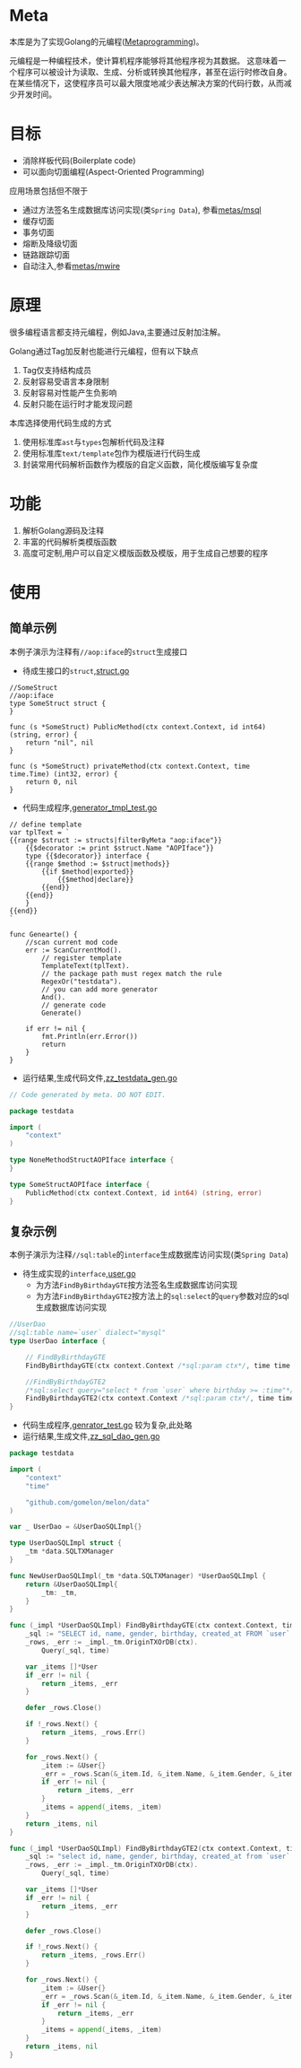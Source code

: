 # Meta
本库是为了实现Golang的元编程([Metaprogramming](https://en.wikipedia.org/wiki/Metaprogramming))。

元编程是一种编程技术，使计算机程序能够将其他程序视为其数据。
这意味着一个程序可以被设计为读取、生成、分析或转换其他程序，甚至在运行时修改自身。
在某些情况下，这使程序员可以最大限度地减少表达解决方案的代码行数，从而减少开发时间。

# 目标
* 消除样板代码(Boilerplate code)
* 可以面向切面编程(Aspect-Oriented Programming)

应用场景包括但不限于
* 通过方法签名生成数据库访问实现(类`Spring Data`), 参看[metas/msql](https://github.com/gomelon/metas/tree/main/msql)
* 缓存切面
* 事务切面
* 熔断及降级切面
* 链路跟踪切面
* 自动注入,参看[metas/mwire](https://github.com/gomelon/metas/tree/main/mwire)

# 原理
很多编程语言都支持元编程，例如Java,主要通过反射加注解。

Golang通过Tag加反射也能进行元编程，但有以下缺点
1. Tag仅支持结构成员
2. 反射容易受语言本身限制
3. 反射容易对性能产生负影响
4. 反射只能在运行时才能发现问题

本库选择使用代码生成的方式
1. 使用标准库`ast`与`types`包解析代码及注释
2. 使用标准库`text/template`包作为模版进行代码生成
3. 封装常用代码解析函数作为模版的自定义函数，简化模版编写复杂度

# 功能
1. 解析Golang源码及注释
2. 丰富的代码解析类模版函数
3. 高度可定制,用户可以自定义模版函数及模版，用于生成自己想要的程序

# 使用
## 简单示例
本例子演示为注释有`//aop:iface`的`struct`生成接口
* 待成生接口的`struct`,[struct.go](https://github.com/gomelon/meta/blob/main/testdata/struct.go)
```golang
//SomeStruct
//aop:iface
type SomeStruct struct {
}

func (s *SomeStruct) PublicMethod(ctx context.Context, id int64) (string, error) {
	return "nil", nil
}

func (s *SomeStruct) privateMethod(ctx context.Context, time time.Time) (int32, error) {
	return 0, nil
}
```
* 代码生成程序,[generator_tmpl_test.go](https://github.com/gomelon/meta/blob/main/generator_tmpl_test.go)
```golang
// define template
var tplText = `
{{range $struct := structs|filterByMeta "aop:iface"}}
    {{$decorator := print $struct.Name "AOPIface"}}
    type {{$decorator}} interface {
    {{range $method := $struct|methods}}
        {{if $method|exported}}
            {{$method|declare}}
        {{end}}
    {{end}}
    }
{{end}}
`

func Genearte() {
	//scan current mod code
	err := ScanCurrentMod().
		// register template
		TemplateText(tplText).
		// the package path must regex match the rule
		RegexOr("testdata").
		// you can add more generator
		And().
		// generate code
		Generate()

	if err != nil {
		fmt.Println(err.Error())
		return
	}
}
```
* 运行结果,生成代码文件,[zz_testdata_gen.go](https://github.com/gomelon/meta/blob/main/testdata/zz_testdata_gen.go)
```go
// Code generated by meta. DO NOT EDIT.

package testdata

import (
	"context"
)

type NoneMethodStructAOPIface interface {
}

type SomeStructAOPIface interface {
	PublicMethod(ctx context.Context, id int64) (string, error)
}
```

## 复杂示例
本例子演示为注释`//sql:table`的`interface`生成数据库访问实现(类`Spring Data`)
* 待生成实现的`interface`,[user.go](https://github.com/gomelon/metas/blob/main/msql/testdata/user.go)
  * 为方法`FindByBirthdayGTE`按方法签名生成数据库访问实现
  * 为方法`FindByBirthdayGTE2`按方法上的`sql:select`的`query`参数对应的sql生成数据库访问实现
```go
//UserDao
//sql:table name=`user` dialect="mysql"
type UserDao interface {

	// FindByBirthdayGTE
	FindByBirthdayGTE(ctx context.Context /*sql:param ctx*/, time time.Time) ([]*User, error)

	//FindByBirthdayGTE2
	/*sql:select query="select * from `user` where birthday >= :time"*/
	FindByBirthdayGTE2(ctx context.Context /*sql:param ctx*/, time time.Time) ([]*User, error)
}
```
* 代码生成程序,[genrator_test.go](https://github.com/gomelon/metas/blob/main/msql/genrator_test.go)
较为复杂,此处略
* 运行结果,生成文件,[zz_sql_dao_gen.go](https://github.com/gomelon/metas/blob/main/msql/testdata/zz_sql_dao_gen.go)
```go
package testdata

import (
	"context"
	"time"

	"github.com/gomelon/melon/data"
)

var _ UserDao = &UserDaoSQLImpl{}

type UserDaoSQLImpl struct {
	_tm *data.SQLTXManager
}

func NewUserDaoSQLImpl(_tm *data.SQLTXManager) *UserDaoSQLImpl {
	return &UserDaoSQLImpl{
		_tm: _tm,
	}
}

func (_impl *UserDaoSQLImpl) FindByBirthdayGTE(ctx context.Context, time time.Time) ([]*User, error) {
	_sql := "SELECT id, name, gender, birthday, created_at FROM `user` WHERE (`birthday` >= ?)"
	_rows, _err := _impl._tm.OriginTXOrDB(ctx).
		Query(_sql, time)

	var _items []*User
	if _err != nil {
		return _items, _err
	}

	defer _rows.Close()

	if !_rows.Next() {
		return _items, _rows.Err()
	}

	for _rows.Next() {
		_item := &User{}
		_err = _rows.Scan(&_item.Id, &_item.Name, &_item.Gender, &_item.Birthday, &_item.CreatedAt)
		if _err != nil {
			return _items, _err
		}
		_items = append(_items, _item)
	}
	return _items, nil
}

func (_impl *UserDaoSQLImpl) FindByBirthdayGTE2(ctx context.Context, time time.Time) ([]*User, error) {
	_sql := "select id, name, gender, birthday, created_at from `user` where birthday >= ?"
	_rows, _err := _impl._tm.OriginTXOrDB(ctx).
		Query(_sql, time)

	var _items []*User
	if _err != nil {
		return _items, _err
	}

	defer _rows.Close()

	if !_rows.Next() {
		return _items, _rows.Err()
	}

	for _rows.Next() {
		_item := &User{}
		_err = _rows.Scan(&_item.Id, &_item.Name, &_item.Gender, &_item.Birthday, &_item.CreatedAt)
		if _err != nil {
			return _items, _err
		}
		_items = append(_items, _item)
	}
	return _items, nil
}

```